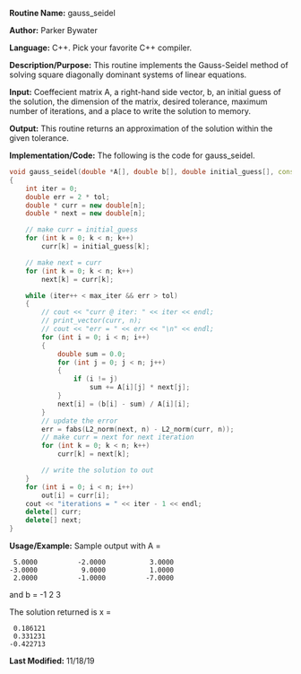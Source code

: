 **Routine Name:** gauss\_seidel 

**Author:** Parker Bywater

**Language:** C++. Pick your favorite C++ compiler. 

**Description/Purpose:** This routine implements the Gauss-Seidel method of solving square diagonally dominant 
systems of linear equations. 

**Input:** Coeffecient matrix A, a right-hand side vector, b, an initial guess
of the solution, the dimension of the matrix, desired tolerance, maximum number of iterations, 
and a place to write the solution to memory.  
 
**Output:** This routine returns an approximation of the solution within the given tolerance.  

**Implementation/Code:** The following is the code for gauss\_seidel.     
```C++
void gauss_seidel(double *A[], double b[], double initial_guess[], const int n, double tol, int max_iter, double out[]) 
{
    int iter = 0;
    double err = 2 * tol;
    double * curr = new double[n];
    double * next = new double[n];

    // make curr = initial_guess
    for (int k = 0; k < n; k++)
        curr[k] = initial_guess[k];

    // make next = curr
    for (int k = 0; k < n; k++)
        next[k] = curr[k];

    while (iter++ < max_iter && err > tol)
    {
        // cout << "curr @ iter: " << iter << endl;
        // print_vector(curr, n);
        // cout << "err = " << err << "\n" << endl;
        for (int i = 0; i < n; i++)
        {
            double sum = 0.0;
            for (int j = 0; j < n; j++)
            {
                if (i != j)
                    sum += A[i][j] * next[j];
            }
            next[i] = (b[i] - sum) / A[i][i];
        }
        // update the error
        err = fabs(L2_norm(next, n) - L2_norm(curr, n));
        // make curr = next for next iteration
        for (int k = 0; k < n; k++)
            curr[k] = next[k];

        // write the solution to out
    }
    for (int i = 0; i < n; i++)
        out[i] = curr[i];
    cout << "iterations = " << iter - 1 << endl; 
    delete[] curr;
    delete[] next; 
}
```

**Usage/Example:** Sample output with A =

     5.0000          -2.0000           3.0000
    -3.0000           9.0000           1.0000
     2.0000          -1.0000          -7.0000

and b =
    -1
     2
     3

The solution returned is x = 

     0.186121
     0.331231
    -0.422713


**Last Modified:** 11/18/19
